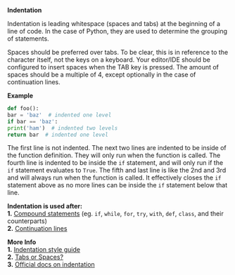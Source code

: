**Indentation**

Indentation is leading whitespace (spaces and tabs) at the beginning of a line of code. In the case of Python, they are used to determine the grouping of statements.

Spaces should be preferred over tabs. To be clear, this is in reference to the character itself, not the keys on a keyboard. Your editor/IDE should be configured to insert spaces when the TAB key is pressed. The amount of spaces should be a multiple of 4, except optionally in the case of continuation lines.

**Example**
```py
def foo():
bar = 'baz'  # indented one level
if bar == 'baz':
print('ham')  # indented two levels
return bar  # indented one level
```
The first line is not indented. The next two lines are indented to be inside of the function definition. They will only run when the function is called. The fourth line is indented to be inside the `if` statement, and will only run if the `if` statement evaluates to `True`. The fifth and last line is like the 2nd and 3rd and will always run when the function is called. It effectively closes the `if` statement above as no more lines can be inside the `if` statement below that line. 

**Indentation is used after:**  
**1.** [Compound statements](https://docs.python.org/3/reference/compound_stmts.html) (eg. `if`, `while`, `for`, `try`, `with`, `def`, `class`, and their counterparts)  
**2.** [Continuation lines](https://www.python.org/dev/peps/pep-0008/#indentation)  

**More Info**  
**1.** [Indentation style guide](https://www.python.org/dev/peps/pep-0008/#indentation)  
**2.** [Tabs or Spaces?](https://www.python.org/dev/peps/pep-0008/#tabs-or-spaces)  
**3.** [Official docs on indentation](https://docs.python.org/3/reference/lexical_analysis.html#indentation)  
